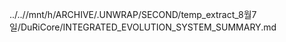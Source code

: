 ../..//mnt/h/ARCHIVE/.UNWRAP/SECOND/temp_extract_8월7일/DuRiCore/INTEGRATED_EVOLUTION_SYSTEM_SUMMARY.md